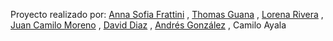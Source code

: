 
Proyecto realizado por:
  [Anna Sofia Frattini](https://www.behance.net/Asfrattini) , [Thomas Guana](https://www.behance.net/thomasguana) , [Lorena Rivera](https://www.behance.net/lriverar6700) , [Juan Camilo Moreno](https://www.behance.net/jcmore12) , [David Diaz](https://www.behance.net/daviddiazd) , [Andrés González](https://www.behance.net/andresf3go) , Camilo Ayala
